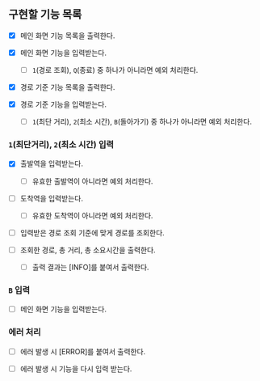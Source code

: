 ## 구현할 기능 목록

- [x] 메인 화면 기능 목록을 출력한다.

- [x] 메인 화면 기능을 입력받는다.

  - [ ] `1`(경로 조회), `Q`(종료) 중 하나가 아니라면 예외 처리한다.

- [x] 경로 기준 기능 목록을 출력한다.

- [x] 경로 기준 기능을 입력받는다.

  - [ ] `1`(최단 거리), `2`(최소 시간), `B`(돌아가기) 중 하나가 아니라면 예외 처리한다.

### `1`(최단거리), `2`(최소 시간) 입력

- [x] 출발역을 입력받는다.

  - [ ] 유효한 출발역이 아니라면 예외 처리한다.

- [ ] 도착역을 입력받는다.

  - [ ] 유효한 도착역이 아니라면 예외 처리한다.

- [ ] 입력받은 경로 조회 기준에 맞게 경로를 조회한다.

- [ ] 조회한 경로, 총 거리, 총 소요시간을 출력한다.

  - [ ] 출력 결과는 [INFO]를 붙여서 출력한다.

### `B` 입력

- [ ] 메인 화면 기능을 입력받는다.

### 에러 처리

- [ ] 에러 발생 시 [ERROR]를 붙여서 출력한다.

- [ ] 에러 발생 시 기능을 다시 입력 받는다.
